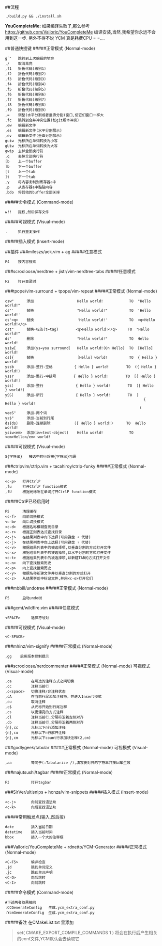 ##流程
```shell
./build.py && ./install.sh
```
**YouCompleteMe:**
如果编译失败了,那么参考 https://github.com/Valloric/YouCompleteMe 编译安装,当然,我希望你永远不会用到这一步.
另外不得不说 YCM 真是耗费CPU = =....

##普通快捷键
#####正常模式 (Normal-mode)
```
g`"   跳转到上次编辑的地方
,/    取消高亮
,f1   折叠代码(级别1)
,f2   折叠代码(级别2)
,f3   折叠代码(级别3)
,f4   折叠代码(级别4)
,f5   折叠代码(级别5)
,f6   折叠代码(级别6)
,f7   折叠代码(级别7)
,f8   折叠代码(级别8)
,f9   折叠代码(级别9)
,=    调整(水平分割或者垂直分割)窗口,使它们窗口一样大
,fc   跳转到合并冲突位置(如git版本冲突)
,ew   编辑新文件
,es   编辑新文件(水平分割展示)
,ev   编辑新文件(垂直分割展示)
guiw  光标所在单词转换为小写
gUiw  光标所在单词转换为大写
gwip  去掉全部换行符
,q    去掉全部换行符
[b    上一个buffer
]b    下一个buffer
[t    上一个tab
]t    下一个tab
,y    将内容复制到寄存器a中
,p    从寄存器a中黏贴内容
,bdo  将其他的buffer全部关掉
```
#####命令模式 (Command-mode)
```
w!!   提权,然后保存文件
```
#####可视模式 (Visual-mode)
```
.     执行重复操作
```
#####插入模式 (Insert-mode)


##插件
###mileszs/ack.vim + ag
#####任意模式
```
F4    按内容搜索
```
###scrooloose/nerdtree + jistr/vim-nerdtree-tabs
#####任意模式
```
F2    打开目录树
```
###tpope/vim-surround + tpope/vim-repeat
#####正常模式 (Normal-mode)
```
csw"      添加                    Hello world!            TO  "Hello world!"
cs"'      替换                    "Hello world!"          TO  'Hello world!'
cs'<q>    替换                    'Hello world!'          TO  <q>Hello world!</q>
cst"      替换-标签(t=tag)        <q>Hello world!</q>     TO  "Hello world!"
ds"       删除                    "Hello world!"          TO  Hello world!
ysiw[     添加(ys=you surround)   Hello world!(On Hello)  TO  [Hello] world!
cs[{      替换                    [Hello] world!          TO  { Hello } world!
yssb      添加-整行-空格          { Hello } world!        TO  ({ Hello } world!)
yssr      添加-整行-中括号        { Hello } world!        TO  [{ Hello } world!]
yss)      添加-整行               { Hello } world!        TO  ({ Hello } world!)
ySS)      添加-新行               { Hello } world!        TO  (
                                                                { Hello } world!
                                                              )
veeS"     添加-两个词
ys$"      添加-当前到行尾
ds{ds)    删除-连续删除           ({ Hello } world!)      TO  Hello world!
ysiw<em>  添加(iw=text-object)    Hello world!            TO  <em>Hello</em> world!
```
#####可视模式 (Visual-mode)
```
S{字符串}   被选中的行将被{字符串}包裹
```
###ctrlpvim/ctrlp.vim + tacahiroy/ctrlp-funky
#####正常模式 (Normal-mode)
```
<c-p>   打开CtrlP
,fu     打开CtrlP function模式
,fU     根据光标所在单词打开CtrlP function模式
```
#####CtrlP已经启用时
```
F5      清理缓存
<c-f>   向前切换模式
<c-b>   向后切换模式
<c-d>   根据名称模糊查找目录
<c-r>   根据正则表达式查找目录
<c-j>   在结果列表中向下选择(可用键盘 ⬇ 代替)
<c-j>   在结果列表中向上选择(可用键盘 ⬆ 代替)
<c-v>   根据结果列表中的被选择项,以垂直分割的方式打开文件
<c-x>   根据结果列表中的被选择项,以水平分割的方式打开文件
<c-t>   根据结果列表中的被选择项,以新建TAB的方式打开文件
<c-n>   向下查找搜索历史
<c-p>   向上查找搜索历史
<c-y>   根据名称新建文件并以垂直分割的方式打开
<c-z>   从结果李彪中标记文件,并用<c-o>打开它们
```
###mbbill/undotree
#####正常模式 (Normal-mode)
```
F5      启动undo树
```
###gcmt/wildfire.vim
#####任意模式
```
<SPACE>     选择符号对
```
#####可视模式 (Visual-mode)
```
<C-SPACE>
```
###mhinz/vim-signify
#####正常模式 (Normal-mode)
```
,gg    启用版本控制提示
```
###scrooloose/nerdcommenter
#####正常模式 (Normal-mode) 可视模式 (Visual-mode)
```
,ca         在可选的注释方式之间切换
,cc         注释当前行
,c<space>   切换注释/非注释状态
,cA         在当前行尾添加注释符，并进入Insert模式
,cu         取消注释
,c$         从光标开始到行尾注释
,cs         以更漂亮的方式注释
,cl         注释当前行,分隔符沿着左侧对齐
,cb         注释当前行,分隔符沿着两侧对齐
{n},cc      光标以下n行添加注释
{n},cu      光标以下n行解开注释
{n},cm      光标以下count行添加块注释(2,cm)
```

###godlygeek/tabular
#####正常模式 (Normal-mode) 可视模式 (Visual-mode)
```
,aa         等同于(:Tabularize /),填写要对齐的字符串并按回车生效
```
###majutsushi/tagbar
#####正常模式 (Normal-mode)
```
F3          打开tagbar
```
###SirVer/ultisnips + honza/vim-snippets
#####插入模式 (Insert-mode)
```
<c-j>       向前查找语法块
<c-k>       向后查找语法块
```
#####常用触发点(输入,然后按<c-j>)
```
date        插入当前日期
datetime    插入当前时间
bbox        插入一个大的注释框

```
###Valloric/YouCompleteMe + rdnetto/YCM-Generator
#####正常模式 (Normal-mode)
```
<C-F5>      编译检查
,jd         跳到单词定义
,jc         跳到单词声明
<C-O>       向后跳转
<C-I>       向前跳转
```
#####命令模式 (Command-mode)
```
#下述两者效果相同
:CCGenerateConfig   生成.ycm_extra_conf.py
:YcmGenerateConfig  生成.ycm_extra_conf.py
```
#####备注
在CMakeList.txt 里添加
>set( CMAKE_EXPORT_COMPILE_COMMANDS 1 )
将会在执行后产生相关的conf文件,YCM默认会去读取它
